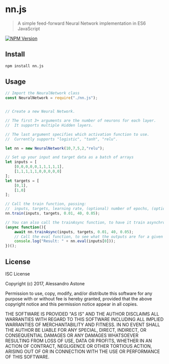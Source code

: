 # nn.js

> A simple feed-forward Neural Network implementation in ES6 JavaScript 

[![NPM Version][npm-image]][npm-url]

## Install

```bash
npm install nn.js
```

## Usage
```javascript
// Import the NeuralNetwork class
const NeuralNetwork = require("./nn.js");


// Create a new Neural Network.

// The first 3+ arguments are the number of neurons for each layer. 
//  It supports multiple Hidden layers.

// The last argument specifies which activation function to use.
//  Currently supports "logistic", "tanh", "relu".

let nn = new NeuralNetwork(10,7,5,2,"relu");

// Set up your input and target data as a batch of arrays
let inputs = [
    [0,0,0,0,0,1,1,1,1,1],
    [1,1,1,1,1,0,0,0,0,0]
];
let targets = [
    [0,1],
    [1,0]
];

// Call the train function, passing:
//  inputs, targets, learning rate, (optional) number of epochs, (optional) minimum MSE before stopping
nn.train(inputs, targets, 0.01, 40, 0.05);

// You can also call the trainAsync function, to have it train asynchronously
(async function(){
    await nn.trainAsync(inputs, targets, 0.01, 40, 0.05);
    // Call the eval function, to see what the outputs are for a given input
    console.log("Result: " + nn.eval(inputs[0]));
})();

```

## License

ISC License

Copyright (c) 2017, Alessandro Astone

Permission to use, copy, modify, and/or distribute this software for any
purpose with or without fee is hereby granted, provided that the above
copyright notice and this permission notice appear in all copies.

THE SOFTWARE IS PROVIDED "AS IS" AND THE AUTHOR DISCLAIMS ALL WARRANTIES
WITH REGARD TO THIS SOFTWARE INCLUDING ALL IMPLIED WARRANTIES OF
MERCHANTABILITY AND FITNESS. IN NO EVENT SHALL THE AUTHOR BE LIABLE FOR
ANY SPECIAL, DIRECT, INDIRECT, OR CONSEQUENTIAL DAMAGES OR ANY DAMAGES
WHATSOEVER RESULTING FROM LOSS OF USE, DATA OR PROFITS, WHETHER IN AN
ACTION OF CONTRACT, NEGLIGENCE OR OTHER TORTIOUS ACTION, ARISING OUT OF
OR IN CONNECTION WITH THE USE OR PERFORMANCE OF THIS SOFTWARE.


[npm-image]: https://img.shields.io/npm/v/nn.js.svg
[npm-url]: https://npmjs.org/package/nn,js
